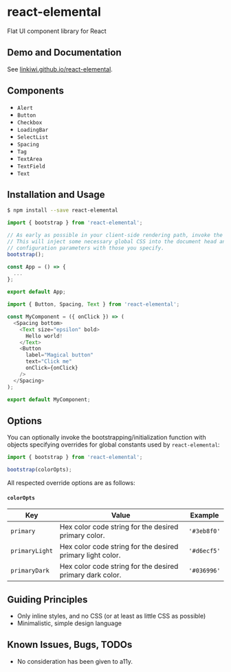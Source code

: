 # react-elemental

Flat UI component library for React

## Demo and Documentation

See [linkiwi.github.io/react-elemental](https://linkiwi.github.io/react-elemental).

## Components

* `Alert`
* `Button`
* `Checkbox`
* `LoadingBar`
* `SelectList`
* `Spacing`
* `Tag`
* `TextArea`
* `TextField`
* `Text`

## Installation and Usage

```bash
$ npm install --save react-elemental
```

```javascript
import { bootstrap } from 'react-elemental';

// As early as possible in your client-side rendering path, invoke the bootstrapping function.
// This will inject some necessary global CSS into the document head and override default
// configuration parameters with those you specify.
bootstrap();

const App = () => {
  ...
};

export default App;
```

```javascript
import { Button, Spacing, Text } from 'react-elemental';

const MyComponent = ({ onClick }) => (
  <Spacing bottom>
    <Text size="epsilon" bold>
      Hello world!
    </Text>
    <Button
      label="Magical button"
      text="Click me"
      onClick={onClick}
    />
  </Spacing>
);

export default MyComponent;
```

## Options

You can optionally invoke the bootstrapping/initialization function with objects specifying
overrides for global constants used by `react-elemental`:

```javascript
import { bootstrap } from 'react-elemental';

bootstrap(colorOpts);
```

All respected override options are as follows:

#### `colorOpts`

|Key|Value|Example|
|-|-|-|
|`primary`|Hex color code string for the desired primary color.|`'#3eb8f0'`|
|`primaryLight`|Hex color code string for the desired primary light color.|`'#d6ecf5'`|
|`primaryDark`|Hex color code string for the desired primary dark color.|`'#036996'`|

## Guiding Principles

* Only inline styles, and no CSS (or at least as little CSS as possible)
* Minimalistic, simple design language

## Known Issues, Bugs, TODOs
* No consideration has been given to a11y.
